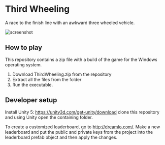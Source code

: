 # Third Wheeling
A race to the finish line with an awkward three wheeled vehicle.

![screenshot](https://thomasnakagawa.com/assets/images/thumbnails/thirdwheel_220.png)

## How to play
This repository contains a zip file with a build of the game for the Windows operating system. 
  1. Download ThirdWheeling.zip from the repository
  2. Extract all the files from the folder 
  3. Run the executable.

## Developer setup
Install Unity 5: https://unity3d.com/get-unity/download
clone this repository and using Unity open the containing folder.

To create a customized leaderboard, go to http://dreamlo.com/. Make a new leaderboard and put the public and private keys from the project into the leaderboard prefab object and then apply the changes.
